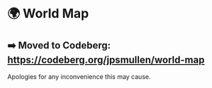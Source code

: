 # 🌍 World Map

## ➡️ Moved to Codeberg: https://codeberg.org/jpsmullen/world-map

Apologies for any inconvenience this may cause.
